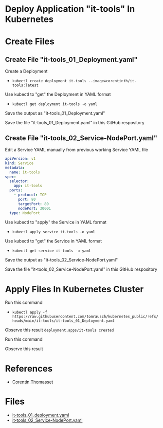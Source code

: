 # Deploy Application "it-tools" In Kubernetes

# Create Files
## Create File "it-tools_01_Deployment.yaml"
Create a Deployment
- ```kubectl create deployment it-tools --image=corentinth/it-tools:latest```

Use kubectl to "get" the Deployment in YAML format
- ```kubectl get deployment it-tools -o yaml```

Save the output as "it-tools_01_Deployment.yaml"

Save the file "it-tools_01_Deployment.yaml" in this GitHub respository

## Create File "it-tools_02_Service-NodePort.yaml"
Edit a Service YAML manually from previous working Service YAML file
```yaml
apiVersion: v1
kind: Service
metadata:
  name: it-tools
spec:
  selector:
    app: it-tools
  ports:
    - protocol: TCP
      port: 80
      targetPort: 80
      nodePort: 30001   
  type: NodePort
```

Use kubectl to "apply" the Service in YAML format
- ```kubectl apply service it-tools -o yaml```

Use kubectl to "get" the Service in YAML format
- ```kubectl get service it-tools -o yaml```

Save the output as "it-tools_02_Service-NodePort.yaml"

Save the file "it-tools_02_Service-NodePort.yaml" in this GitHub respository

# Apply Files In Kubernetes Cluster
Run this command
- ```kubectl apply -f https://raw.githubusercontent.com/tomrausch/kubernetes_public/refs/heads/main/it-tools/it-tools_01_Deployment.yaml```

Observe this result
```deployment.apps/it-tools created```

Run this command

Observe this result

# References
- [Corentin Thomasset](https://corentin.tech/)

# Files
- [it-tools_01_deployment.yaml](https://github.com/tomrausch/kubernetes_public/blob/1193b10ebb36365b71dd9fe516c9faf217505f06/it-tools/it-tools_01_Deployment.yaml)
- [it-tools_02_Service-NodePort.yaml](https://github.com/tomrausch/kubernetes_public/blob/main/it-tools/it-tools_02_Service-NodePort.yaml)
